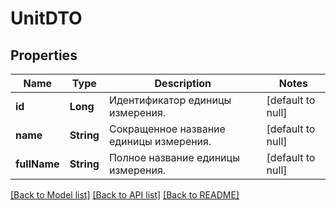 # UnitDTO
## Properties

| Name | Type | Description | Notes |
|------------ | ------------- | ------------- | -------------|
| **id** | **Long** | Идентификатор единицы измерения. | [default to null] |
| **name** | **String** | Сокращенное название единицы измерения. | [default to null] |
| **fullName** | **String** | Полное название единицы измерения. | [default to null] |

[[Back to Model list]](../README.md#documentation-for-models) [[Back to API list]](../README.md#documentation-for-api-endpoints) [[Back to README]](../README.md)

